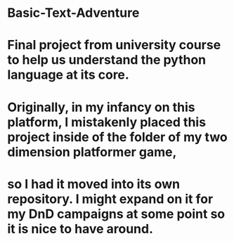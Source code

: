 # Basic-Text-Adventure
# Final project from university course to help us understand the python language at its core.
# Originally, in my infancy on this platform, I mistakenly placed this project inside of the folder of my two dimension platformer game,
# so I had it moved into its own repository. I might expand on it for my DnD campaigns at some point so it is nice to have around. 
